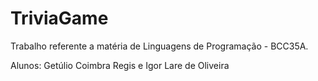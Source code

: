 # TriviaGame
Trabalho referente a matéria de Linguagens de Programação - BCC35A.

Alunos: Getúlio Coimbra Regis e Igor Lare de Oliveira